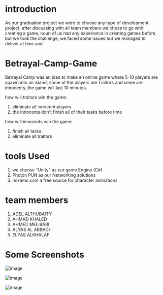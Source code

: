 # introduction
As our graduation project we were to choose any type of development project, after discussing with all team members we chose to go with creating a game, noun of us had any experience in creating games before, but we took the challenge, we faced some issues but we managed to deliver at time and 

# Betrayal-Camp-Game
 Betrayal Camp was an idea to make an online game where 5-10 players are spawn into an island, some of the players are Traitors and some are innocents, the game will last 10 minutes. 
 
 how will traitors win the game:
 1. eliminate all innocent players 
 2. the innocents don't finish all of their tasks before time
 
 how will innocents win the game:
 1. finish all tasks
 2. eliminate all traitors

# tools Used
1.	we choose "Unity" as our game Engine (C#)
2.	Photon PUN as our Networking solutions
3.	mixamo.com a free source for character animations


# team members 
1.	ADEL ALTHUBAITY
2.	AHMAD KHALED 
3.	AHMED MELIBARI
4.	ALYAS AL ABBADI
5.	ELYAS ALKHALAF

# Some Screenshots
![image](https://user-images.githubusercontent.com/72936124/148257949-f3fb6684-4520-46d5-8a2e-6d8a41d8b145.png)

![image](https://user-images.githubusercontent.com/72936124/148258160-7a82d210-c488-4953-a5f1-8b471979d1d5.png)

![image](https://user-images.githubusercontent.com/72936124/148258204-c2ef3872-38fc-4b91-a362-7d021aaa411a.png)
